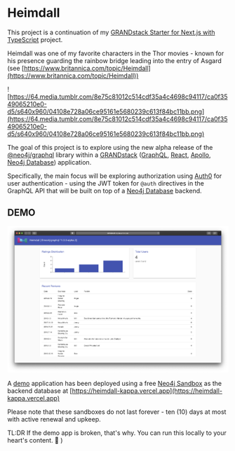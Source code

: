 # Heimdall

This project is a continuation of my [GRANDstack Starter for Next.js with TypeScript](https://github.com/TheRobBrennan/nextjs-grandstack-starter-typescript) project.

Heimdall was one of my favorite characters in the Thor movies - known for his presence guarding the rainbow bridge leading into the entry of Asgard (see [https://www.britannica.com/topic/Heimdall](https://www.britannica.com/topic/Heimdall))

![https://64.media.tumblr.com/8e75c81012c514cdf35a4c4698c94117/ca0f3549065210e0-d5/s640x960/04108e728a06ce95161e5680239c613f84bc11bb.png](https://64.media.tumblr.com/8e75c81012c514cdf35a4c4698c94117/ca0f3549065210e0-d5/s640x960/04108e728a06ce95161e5680239c613f84bc11bb.png)

The goal of this project is to explore using the new alpha release of the [@neo4j/graphql](@neo4j/graphql) library within a [GRANDstack](https://grandstack.io) ([GraphQL](https://graphql.org), [React](https://reactjs.org), [Apollo](https://www.apollographql.com), [Neo4j Database](https://neo4j.com)) application.

Specifically, the main focus will be exploring authorization using [Auth0](https://auth0.com) for user authentication - using the JWT token for `@auth` directives in the GraphQL API that will be built on top of a [Neo4j Database](https://neo4j.com) backend.

## DEMO

![app/__screenshots__/vercel-demo.png](app/__screenshots__/vercel-demo.png)

A [demo](https://heimdall-kappa.vercel.app) application has been deployed using a free [Neo4j Sandbox](https://sandbox.neo4j.com) as the backend database at [https://heimdall-kappa.vercel.app](https://heimdall-kappa.vercel.app)

Please note that these sandboxes do not last forever - ten (10) days at most with active renewal and upkeep.

TL:DR If the demo app is broken, that's why. You can run this locally to your heart's content. 🤣
)
